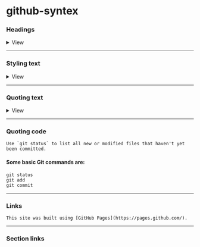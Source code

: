 # github-syntex

### Headings

<details>
<summary>View</summary>
  
```
# A first-level heading
## A second-level heading
### A third-level heading
```
</details>

---
### Styling text

<details>
<summary>View</summary>

**You can indicate emphasis with bold, italic, strikethrough, subscript, or superscript text in comment fields and .md files.**
```
Style	                          Syntax	              Keyboard shortcut	                                        Example	                          Output

Bold	                    ** ** or __ __	      Command+B (Mac) or Ctrl+B (Windows/Linux)	                **This is bold text**	            This is bold text

Italic                  	* * or _ _           	Command+I (Mac) or Ctrl+I (Windows/Linux)	              _This text is italicized_	          This text is italicized

Strikethrough	            ~~ ~~ or ~ ~	                None  	                                         ~~This was mistaken text~~	        This was mistaken text

Bold and nested italic	  ** ** and _ _	                None                                	**This text is _extremely_ important**	      This text is extremely important

All bold and italic	      *** ***	                      None	                                  ***All this text is important***	          All this text is important

Subscript	                <sub> </sub>	                None                                   	This is a <sub>subscript</sub> text	        This is a subscript text

Superscript	             <sup> </sup>                  	None	                                  This is a <sup>superscript</sup> text	      This is a superscript text

Underline	              <ins> </ins>                  	None                                     This is an <ins>underlined</ins> text	      This is an underlined text

```
![Screenshot (31)](https://github.com/user-attachments/assets/ec5368b3-6a19-423f-a9f6-a95724d63631)

</details>

---

### Quoting text

<details>
<summary>View</summary>
  
```
Text that is not a quote

> Text that is a quote
```

</details>

---

### Quoting code
```
Use `git status` to list all new or modified files that haven't yet been committed.
```
#### Some basic Git commands are:
```
git status
git add
git commit
```
---
### Links
```
This site was built using [GitHub Pages](https://pages.github.com/).
```
---
### Section links

